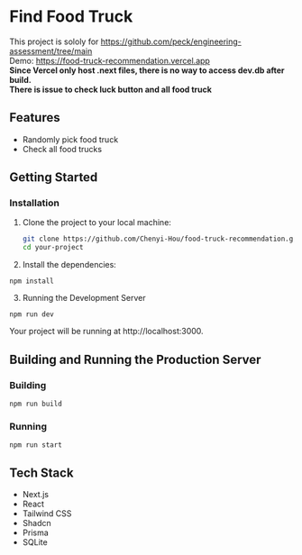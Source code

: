 # Find Food Truck

This project is sololy for https://github.com/peck/engineering-assessment/tree/main <br>
Demo: https://food-truck-recommendation.vercel.app <br>
**Since Vercel only host .next files, there is no way to access dev.db after build.** <br>
**There is issue to check luck button and all food truck**

## Features

- Randomly pick food truck
- Check all food trucks

## Getting Started

### Installation

1. Clone the project to your local machine:

   ```sh
   git clone https://github.com/Chenyi-Hou/food-truck-recommendation.git
   cd your-project
   ```

2. Install the dependencies:

```
npm install
```

3. Running the Development Server <br>

```
npm run dev
```

Your project will be running at http://localhost:3000.

## Building and Running the Production Server

### Building

```
npm run build
```

### Running

```
npm run start
```

## Tech Stack

- Next.js
- React
- Tailwind CSS
- Shadcn
- Prisma
- SQLite
